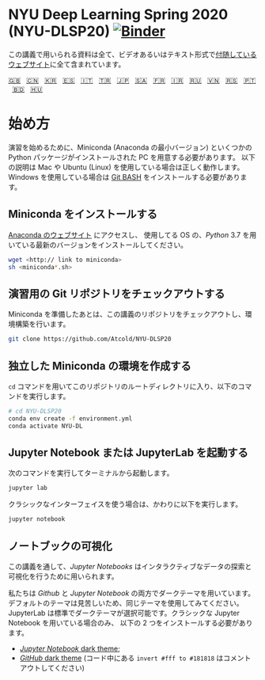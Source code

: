# NYU Deep Learning Spring 2020 (NYU-DLSP20) [![Binder](https://mybinder.org/badge_logo.svg)](https://mybinder.org/v2/gh/Atcold/NYU-DLSP20/master)
<!-- This notebook repository now has a [companion website](https://atcold.github.io/NYU-DLSP20/), where all the course material can be found in video and textual format. -->
この講義で用いられる資料は全て、ビデオあるいはテキスト形式で[付随しているウェブサイト](https://atcold.github.io/NYU-DLSP20/ja)に全て含まれています。


<!-- English - Mandarin - Korean - Spanish - Italian - Turkish - Japanese - Arabic - French - Farsi - Russian - Vietnamese - Serbian - Portuguese - Bengali - Hungarian -->
[🇬🇧](https://github.com/Atcold/NYU-DLSP20/blob/master/README.md) &nbsp; [🇨🇳](https://github.com/Atcold/NYU-DLSP20/blob/master/docs/zh/README-ZH.md) &nbsp; [🇰🇷](https://github.com/Atcold/NYU-DLSP20/blob/master/docs/ko/README-KO.md) &nbsp; [🇪🇸](https://github.com/Atcold/NYU-DLSP20/blob/master/docs/es/README-ES.md) &nbsp; [🇮🇹](https://github.com/Atcold/NYU-DLSP20/blob/master/docs/it/README-IT.md) &nbsp; [🇹🇷](https://github.com/Atcold/NYU-DLSP20/blob/master/docs/tr/README-TR.md) &nbsp; [🇯🇵](https://github.com/Atcold/NYU-DLSP20/blob/master/docs/ja/README-JA.md) &nbsp; [🇸🇦](https://github.com/Atcold/NYU-DLSP20/blob/master/docs/ar/README-AR.md) &nbsp; [🇫🇷](https://github.com/Atcold/NYU-DLSP20/blob/master/docs/fr/README-FR.md) &nbsp; [🇮🇷](https://github.com/Atcold/NYU-DLSP20/blob/master/docs/fa/README-FA.md) &nbsp; [🇷🇺](https://github.com/Atcold/NYU-DLSP20/blob/master/docs/ru/README-RU.md) &nbsp; [🇻🇳](https://github.com/Atcold/NYU-DLSP20/blob/master/docs/vi/README-VI.md) &nbsp; [🇷🇸](https://github.com/Atcold/NYU-DLSP20/blob/master/docs/sr/README-SR.md) &nbsp; [🇵🇹](https://github.com/Atcold/NYU-DLSP20/blob/master/docs/pt/README-PT.md) &nbsp; [🇧🇩](https://github.com/Atcold/NYU-DLSP20/blob/master/docs/bn/README-BN.md) &nbsp; [🇭🇺](https://github.com/Atcold/NYU-DLSP20/blob/master/docs/hu/README-HU.md)

<!-- # Getting started -->
# 始め方

<!-- To be able to follow the exercises, you are going to need a laptop with Miniconda (a minimal version of Anaconda) and several Python packages installed.                       -->
<!-- The following instruction would work as is for Mac or Ubuntu Linux users, Windows users would need to install and work in the [Git BASH](https://gitforwindows.org/) terminal. -->
演習を始めるために、Miniconda (Anaconda の最小バージョン) といくつかの Python パッケージがインストールされた PC を用意する必要があります。
以下の説明は Mac や Ubuntu (Linux) を使用している場合は正しく動作します。Windows を使用している場合は [Git BASH](https://gitforwindows.org/) をインストールする必要があります。

<!-- ## Download and install Miniconda -->
## Miniconda をインストールする

<!-- Please go to the [Anaconda website](https://conda.io/miniconda.html).                           -->
<!-- Download and install *the latest* Miniconda version for *Python* 3.7 for your operating system. -->
[Anaconda のウェブサイト](https://conda.io/miniconda.html) にアクセスし、
使用してる OS の、*Python* 3.7 を用いている最新のバージョンをインストールしてください。

```bash
wget <http:// link to miniconda>
sh <miniconda*.sh>
```

<!-- ## Check-out the git repository with the exercise -->
## 演習用の Git リポジトリをチェックアウトする

<!-- Once Miniconda is ready, checkout the course repository and proceed with setting up the environment: -->
Miniconda を準備したあとは、この講義のリポジトリをチェックアウトし、環境構築を行います。

```bash
git clone https://github.com/Atcold/NYU-DLSP20
```

<!-- ## Create isolated Miniconda environment -->
## 独立した Miniconda の環境を作成する

<!-- Change directory (`cd`) into the course folder, then type: -->
`cd` コマンドを用いてこのリポジトリのルートディレクトリに入り、以下のコマンドを実行します。

```bash
# cd NYU-DLSP20
conda env create -f environment.yml
conda activate NYU-DL
```

<!-- ## Start Jupyter Notebook or JupyterLab -->
## Jupyter Notebook または JupyterLab を起動する

<!-- Start from terminal as usual: -->
次のコマンドを実行してターミナルから起動します。

```bash
jupyter lab
```

<!-- Or, for the classic interface: -->
クラシックなインターフェイスを使う場合は、かわりに以下を実行します。

```bash
jupyter notebook
```

<!-- ## Notebooks visualisation -->
## ノートブックの可視化

<!-- *Jupyter Notebooks* are used throughout these lectures for interactive data exploration and visualisation. -->
この講義を通して、*Jupyter Notebooks* はインタラクティブなデータの探索と可視化を行うために用いられます。

<!-- We use dark styles for both *GitHub* and *Jupyter Notebook*.                                                                              -->
<!-- You should try to do the same, or they will look ugly.                                                                                    -->
<!-- JupyterLab has a built-in selectable dark theme, so you only need to install something if you want to use the classic notebook interface. -->
<!-- To see the content appropriately in the classic interface install the following:                                                          -->
私たちは *Github* と *Jupyter Notebook* の両方でダークテーマを用いています。
デフォルトのテーマは見苦しいため、同じテーマを使用してみてください。
JupyterLab は標準でダークテーマが選択可能です。クラシックな Jupyter Notebook を用いている場合のみ、
以下の 2 つをインストールする必要があります。

 <!-- - [*Jupyter Notebook* dark theme](https://userstyles.org/styles/153443/jupyter-notebook-dark);                                    -->
 <!-- - [*GitHub* dark theme](https://userstyles.org/styles/37035/github-dark) and comment out the `invert #fff to #181818` code block. -->
 - [*Jupyter Notebook* dark theme](https://userstyles.org/styles/153443/jupyter-notebook-dark);
 - [*GitHub* dark theme](https://userstyles.org/styles/37035/github-dark) (コード中にある `invert #fff to #181818` はコメントアウトしてください)
